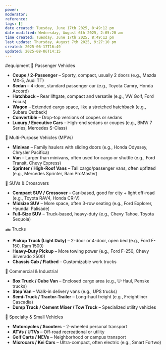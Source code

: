```yaml
---
power: 
moderator: 
reference: 
tags: []
date created: Tuesday, June 17th 2025, 8:49:12 pm
date modified: Wednesday, August 6th 2025, 2:05:20 am
time created: Tuesday, June 17th 2025, 8:49:12 pm
last update: Thursday, August 7th 2025, 9:27:10 pm
created: 2025-06-17T16:49
updated: 2025-08-06T14:15
---
```

#equipment 
🚗 Passenger Vehicles

- **Coupe / 2-Passenger** – Sporty, compact, usually 2 doors (e.g., Mazda MX-5, Audi TT)
- **Sedan** – 4-door, standard passenger car (e.g., Toyota Camry, Honda Accord)
- **Hatchback** – Rear liftgate, compact and versatile (e.g., VW Golf, Ford Focus)
- **Wagon** – Extended cargo space, like a stretched hatchback (e.g., Subaru Outback)
- **Convertible** – Drop-top versions of coupes or sedans
- **Luxury / Executive Cars** – High-end sedans or coupes (e.g., BMW 7 Series, Mercedes S-Class)

🚐 Multi-Purpose Vehicles (MPVs)

- **Minivan** – Family haulers with sliding doors (e.g., Honda Odyssey, Chrysler Pacifica)
- **Van** – Larger than minivans, often used for cargo or shuttle (e.g., Ford Transit, Chevy Express)
- **Sprinter / High-Roof Vans** – Tall cargo/passenger vans, often upfitted (e.g., Mercedes Sprinter, Ram ProMaster)

🚙 SUVs & Crossovers

- **Compact SUV / Crossover** – Car-based, good for city + light off-road (e.g., Toyota RAV4, Honda CR-V)
- **Midsize SUV** – More space, often 3-row seating (e.g., Ford Explorer, Hyundai Palisade)
- **Full-Size SUV** – Truck-based, heavy-duty (e.g., Chevy Tahoe, Toyota Sequoia)

🛻 Trucks

- **Pickup Truck (Light Duty)** – 2-door or 4-door, open bed (e.g., Ford F-150, Ram 1500)
- **Heavy-Duty Pickup** – More towing power (e.g., Ford F-250, Chevy Silverado 2500)
- **Chassis Cab / Flatbed** – Customizable work trucks

🚛 Commercial & Industrial

- **Box Truck / Cube Van** – Enclosed cargo area (e.g., U-Haul, Penske trucks)
- **Step Van** – Walk-in delivery vans (e.g., UPS trucks)
- **Semi-Truck / Tractor-Trailer** – Long-haul freight (e.g., Freightliner Cascadia)
- **Dump Truck / Cement Mixer / Tow Truck** – Specialized utility vehicles

🛵 Specialty & Small Vehicles

- **Motorcycles / Scooters** – 2-wheeled personal transport
- **ATVs / UTVs** – Off-road recreational or utility
- **Golf Carts / NEVs** – Neighborhood or campus transport
- **Microcars / Kei Cars** – Ultra-compact, often electric (e.g., Smart Fortwo)